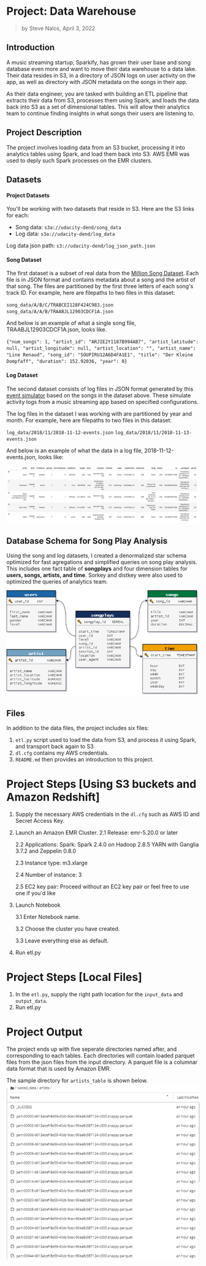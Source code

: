 
# Project: Data Warehouse
> by Steve Nalos, April 3, 2022


## Introduction

A music streaming startup, Sparkify, has grown their user base and song database even more and want to move their data warehouse to a data lake. 
Their data resides in S3, in a directory of JSON logs on user activity on the app, as well as directory with JSON metadata on the songs in their app.

As their data engineer, you are tasked with building an ETL pipeline that extracts their data from S3, processes them using Spark, and loads the data
back into S3 as a set of dimensional tables. This will allow their analytics team to continue finding insights in what songs their users are 
listening to. 


## Project Description

The project involves loading data from an S3 bucket, processing it into analytics tables using Spark, and load them back into S3. AWS EMR was used to
deply such Spark processes on the EMR clusters. 

## Datasets

#### Project Datasets
You'll be working with two datasets that reside in S3. Here are the S3 links for each:
- Song data: `s3a://udacity-dend/song_data`
- Log data: `s3a://udacity-dend/log_data`

Log data json path: `s3://udacity-dend/log_json_path.json`

#### Song Dataset

The first dataset is a subset of real data from the [Million Song Dataset](http://millionsongdataset.com/). Each file is in JSON format and contains metadata about a song and the artist of that song. The files are partitioned by the first three letters of each song's track ID. For example, here are filepaths to two files in this dataset:

`song_data/A/B/C/TRABCEI128F424C983.json`
`song_data/A/A/B/TRAABJL12903CDCF1A.json`

And below is an example of what a single song file, TRAABJL12903CDCF1A.json, looks like.

`{"num_songs": 1, "artist_id": "ARJIE2Y1187B994AB7", "artist_latitude": null, "artist_longitude": null, "artist_location": "", "artist_name": "Line Renaud", "song_id": "SOUPIRU12A6D4FA1E1", "title": "Der Kleine Dompfaff", "duration": 152.92036, "year": 0}`



#### Log Dataset

The second dataset consists of log files in JSON format generated by this [event simulator](https://github.com/Interana/eventsim) based on the songs in the dataset above. These simulate activity logs from a music streaming app based on specified configurations.

The log files in the dataset I was working with are partitioned by year and month. For example, here are filepaths to two files in this dataset:

`log_data/2018/11/2018-11-12-events.json`
`log_data/2018/11/2018-11-13-events.json`

And below is an example of what the data in a log file, 2018-11-12-events.json, looks like:

![sample log-data](Pictures/log-data.png)



## Database Schema for Song Play Analysis

Using the song and log datasets, I created a denormalized star schema optimized for fast agregations and simplified queries on song play analysis. This includes one fact table of **songplays** and four dimension tables for **users, songs, artists, and time**. Sorkey and distkey were also used to optimized the queries of analytics team. 

![star schema](Pictures/schema_drawio.png)



## Files

In addition to the data files, the project includes six files:

1. `etl.py` script used to load the data from S3, and process it using Spark, and transport back again to S3.  
2. `dl.cfg` contains my AWS credentials. 
3. `README.md` then provides an introduction to this project.

# Project Steps [Using S3 buckets and Amazon Redshift]
1. Supply the necessary AWS credentials in the `dl.cfg` such as AWS ID and Secret Access Key. 

2. Launch an Amazon EMR Cluster. 
    2.1 Release: emr-5.20.0 or later
    
    2.2 Applications: Spark: Spark 2.4.0 on Hadoop 2.8.5 YARN with Ganglia 3.7.2 and Zeppelin 0.8.0
    
    2.3 Instance type: m3.xlarge
    
    2.4 Number of instance: 3
    
    2.5 EC2 key pair: Proceed without an EC2 key pair or feel free to use one if you'd like
    
3. Launch  Notebook

    3.1 Enter Notebook name. 
    
    3.2 Choose the cluster you have created. 
    
    3.3 Leave everything else as default. 
    
4. Run etl.py

# Project Steps [Local Files]
1. In the `etl.py`, supply the right path location for the `input_data` and `output_data`. 
2. Run etl.py

# Project Output
The project ends up with five seperate directories named after, and corresponding to each tables. Each directories will contain loaded parquet files from the json files from the input directory. A parquet file is a columnar data format that is used by Amazon EMR.  

The sample directory for `artists_table` is shown below. 
![artist_table](Pictures/artists_table.png)